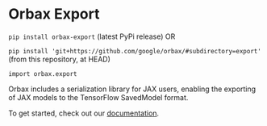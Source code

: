 # Orbax Export

`pip install orbax-export` (latest PyPi release) OR

`pip install 'git+https://github.com/google/orbax/#subdirectory=export'` (from this repository, at HEAD)

`import orbax.export`

Orbax includes a serialization library for JAX users, enabling the exporting of
JAX models to the TensorFlow SavedModel format. 

To get started, check out our [documentation](https://github.com/google/orbax/blob/main/docs/export.md).
